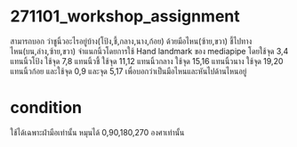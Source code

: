 ﻿# 271101_workshop_assignment
สามารถบอก ว่าชูนิ้วอะไรอยู่บ้าง(โป้ง,ชี้,กลาง,นาง,ก้อย) ด้วยมือไหน(ซ้าย,ขวา) ชี้ไปทางไหน(บน,ล่าง,ซ้าย,ขวา)
จำแนกนิ้วโดยการใช้ Hand landmark ของ mediapipe
โดยใช้จุด 3,4 แทนนิ้วโป้ง ใช้จุด 7,8 แทนนิ้วชี้ ใช้จุด 11,12 แทนนิ้วกลาง ใช้จุด 15,16 แทนนิ้วนาง ใช้จุด 19,20 แทนนิ้วก้อย
และใช้จุด 0,9 และจุด 5,17 เพื่อบอกว่าเป็นมือไหนและหันไปด้านไหนอยู่

# condition 
ใช้ได้เฉพาะฝ่ามือเท่านั้น
หมุนได้ 0,90,180,270 องศาเท่านั้น
